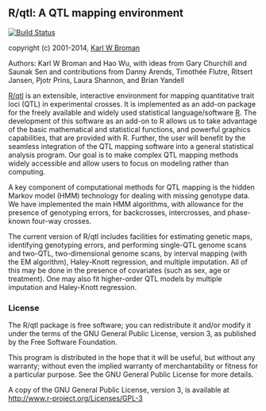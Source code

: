 ## R/qtl: A QTL mapping environment

[![Build Status](https://travis-ci.org/kbroman/qtl.png?branch=master)](https://travis-ci.org/kbroman/qtl)

copyright (c) 2001-2014, [Karl W Broman](http://kbroman.org)

Authors: Karl W Broman and Hao Wu, with ideas from Gary Churchill and
         Saunak Sen and contributions from Danny Arends,
         Timoth&eacute;e Flutre, Ritsert Jansen, Pjotr Prins, Laura
         Shannon, and Brian Yandell

[R/qtl](http://www.rqtl.org) is an extensible, interactive environment for mapping
quantitative trait loci (QTL) in experimental crosses. It is
implemented as an add-on package for the freely available and widely
used statistical language/software [R](http://www.R-project.org).
The development of this software as an add-on to R allows us to take
advantage of the basic mathematical and statistical functions, and
powerful graphics capabilities, that are provided with R. Further, the
user will benefit by the seamless integration of the QTL mapping
software into a general statistical analysis program. Our goal is to
make complex QTL mapping methods widely accessible and allow users to
focus on modeling rather than computing.

A key component of computational methods for QTL mapping is the hidden
Markov model (HMM) technology for dealing with missing genotype
data. We have implemented the main HMM algorithms, with allowance for
the presence of genotyping errors, for backcrosses, intercrosses, and
phase-known four-way crosses.

The current version of R/qtl includes facilities for estimating
genetic maps, identifying genotyping errors, and performing single-QTL
genome scans and two-QTL, two-dimensional genome scans, by interval
mapping (with the EM algorithm), Haley-Knott regression, and multiple
imputation. All of this may be done in the presence of covariates
(such as sex, age or treatment). One may also fit higher-order QTL
models by multiple imputation and Haley-Knott regression.

### License

The R/qtl package is free software; you can redistribute it and/or
modify it under the terms of the GNU General Public License,
version 3, as published by the Free Software Foundation.

This program is distributed in the hope that it will be useful, but
without any warranty; without even the implied warranty of
merchantability or fitness for a particular purpose.  See the GNU
General Public License for more details.

A copy of the GNU General Public License, version 3, is available at  
<http://www.r-project.org/Licenses/GPL-3>
